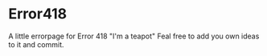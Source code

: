 # Error418
A little errorpage for Error 418 "I'm a teapot"
Feal free to add you own ideas to it and commit. 
